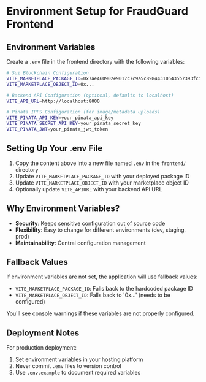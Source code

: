 # Environment Setup for FraudGuard Frontend

## Environment Variables

Create a `.env` file in the frontend directory with the following variables:

```bash
# Sui Blockchain Configuration
VITE_MARKETPLACE_PACKAGE_ID=0x7ae460902e9017c7c9a5c898443105435b7393fc5776ace61b2f0c6a1f578381
VITE_MARKETPLACE_OBJECT_ID=0x...

# Backend API Configuration (optional, defaults to localhost)
VITE_API_URL=http://localhost:8000

# Pinata IPFS Configuration (for image/metadata uploads)
VITE_PINATA_API_KEY=your_pinata_api_key
VITE_PINATA_SECRET_API_KEY=your_pinata_secret_key
VITE_PINATA_JWT=your_pinata_jwt_token
```

## Setting Up Your .env File

1. Copy the content above into a new file named `.env` in the `frontend/` directory
2. Update `VITE_MARKETPLACE_PACKAGE_ID` with your deployed package ID
3. Update `VITE_MARKETPLACE_OBJECT_ID` with your marketplace object ID
4. Optionally update `VITE_APIURL` with your backend API URL

## Why Environment Variables?

- **Security**: Keeps sensitive configuration out of source code
- **Flexibility**: Easy to change for different environments (dev, staging, prod)
- **Maintainability**: Central configuration management

## Fallback Values

If environment variables are not set, the application will use fallback values:
- `VITE_MARKETPLACE_PACKAGE_ID`: Falls back to the hardcoded package ID
- `VITE_MARKETPLACE_OBJECT_ID`: Falls back to '0x...' (needs to be configured)

You'll see console warnings if these variables are not properly configured.

## Deployment Notes

For production deployment:
1. Set environment variables in your hosting platform
2. Never commit `.env` files to version control
3. Use `.env.example` to document required variables
